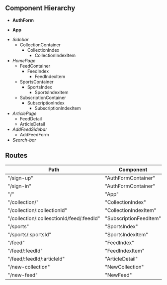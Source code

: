 
## Component Hierarchy

+ **AuthForm**

+ **App**
- *Sidebar*
  * CollectionContainer
    * CollectionIndex
      * CollectionIndexItem
- *HomePage*
  * FeedContainer
    * FeedIndex
      * FeedIndexItem
  * SportsContainer
    * SportsIndex
      * SportsIndexItem
  * SubscriptionContainer
    * SubscriptionIndex
      * SubscriptionIndexItem
- *ArticlePage*
  * FeedDetail
  * ArticleDetail
- *AddFeedSidebar*
  * AddFeedForm
- *Search-bar*

## Routes

|Path   | Component   |
|-------|-------------|
| "/sign-up" | "AuthFormContainer" |
| "/sign-in" | "AuthFormContainer" |
| "/" | "App" |
| "/collection/" | "CollectionIndex" |
| "/collection/:collectionId" | "CollectionIndexItem" |
| "/collection/:collesctionId/feed/:feedId" | "SubscriptionFeedItem" |
| "/sports" | "SportsIndex" |
| "/sports/:sportsId" | "SportsIndexItem" |
| "/feed" | "FeedIndex" |
| "/feed/:feedId" | "FeedIndexItem" |
| "/feed/:feedId/:articleId" | "ArticleDetail" |
| "/new-collection" | "NewCollection" |
| "/new-feed" | "NewFeed" |
